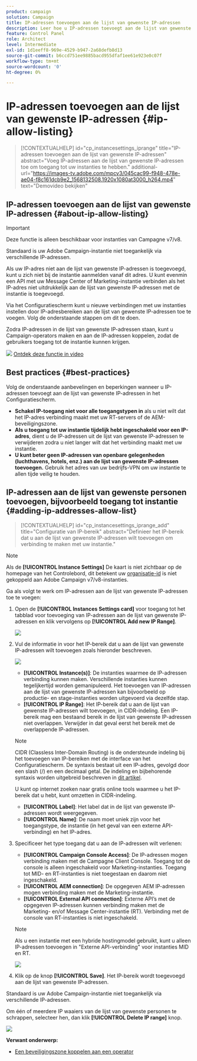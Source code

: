 ```yaml
---
product: campaign
solution: Campaign
title: IP-adressen toevoegen aan de lijst van gewenste IP-adressen
description: Leer hoe u IP-adressen toevoegt aan de lijst van gewenste IP-adressen in het Configuratiescherm voor instantietoegang.
feature: Control Panel
role: Architect
level: Intermediate
exl-id: 1d1eeff8-969e-4529-b947-2a68defb8d13
source-git-commit: b6ccd751ee9885bacd955dfaf1ee61e923e0c07f
workflow-type: tm+mt
source-wordcount: '0'
ht-degree: 0%

---
```


# IP-adressen toevoegen aan de lijst van gewenste IP-adressen {#ip-allow-listing}

>[!CONTEXTUALHELP]
>id="cp_instancesettings_iprange"
>title="IP-adressen toevoegen aan de lijst van gewenste IP-adressen"
>abstract="Voeg IP-adressen aan de lijst van gewenste IP-adressen toe om toegang tot uw instanties te hebben."
>additional-url="https://images-tv.adobe.com/mpcv3/045cac99-f948-478e-ae04-f8c161dcb9e2_1568132508.1920x1080at3000_h264.mp4" text="Demovideo bekijken"

## IP-adressen toevoegen aan de lijst van gewenste IP-adressen {#about-ip-allow-listing}

>[!IMPORTANT]
>
>Deze functie is alleen beschikbaar voor instanties van Campagne v7/v8.

Standaard is uw Adobe Campaign-instantie niet toegankelijk via verschillende IP-adressen.

Als uw IP-adres niet aan de lijst van gewenste IP-adressen is toegevoegd, kunt u zich niet bij de instantie aanmelden vanaf dit adres. U kunt evenmin een API met uw Message Center of Marketing-instantie verbinden als het IP-adres niet uitdrukkelijk aan de lijst van gewenste IP-adressen met de instantie is toegevoegd.

Via het Configuratiescherm kunt u nieuwe verbindingen met uw instanties instellen door IP-adresbereiken aan de lijst van gewenste IP-adressen toe te voegen. Volg de onderstaande stappen om dit te doen.

Zodra IP-adressen in de lijst van gewenste IP-adressen staan, kunt u Campaign-operators maken en aan de IP-adressen koppelen, zodat de gebruikers toegang tot de instantie kunnen krijgen.

![](assets/do-not-localize/how-to-video.png) [Ontdek deze functie in video](https://experienceleague.adobe.com/docs/campaign-classic-learn/control-panel/instance-settings/ip-allow-listing.html#instance-settings)

## Best practices {#best-practices}

Volg de onderstaande aanbevelingen en beperkingen wanneer u IP-adressen toevoegt aan de lijst van gewenste IP-adressen in het Configuratiescherm.

* **Schakel IP-toegang niet voor alle toegangstypen in** als u niet wilt dat het IP-adres verbinding maakt met uw RT-servers of de AEM-beveiligingszone.
* **Als u toegang tot uw instantie tijdelijk hebt ingeschakeld voor een IP-adres**, dient u de IP-adressen uit de lijst van gewenste IP-adressen te verwijderen zodra u niet langer wilt dat het verbinding maakt met uw instantie.
* **U kunt beter geen IP-adressen van openbare gelegenheden (luchthavens, hotels, enz.) aan de lijst van gewenste IP-adressen toevoegen.** Gebruik het adres van uw bedrijfs-VPN om uw instantie te allen tijde veilig te houden.

## IP-adressen aan de lijst van gewenste personen toevoegen, bijvoorbeeld toegang tot instantie {#adding-ip-addresses-allow-list}

>[!CONTEXTUALHELP]
>id="cp_instancesettings_iprange_add"
>title="Configuratie van IP-bereik"
>abstract="Definieer het IP-bereik dat u aan de lijst van gewenste IP-adressen wilt toevoegen om verbinding te maken met uw instantie."

>[!NOTE]
>
>Als de **[!UICONTROL Instance Settings]** De kaart is niet zichtbaar op de homepage van het Controlebord, dit betekent uw [organisatie-id](https://experienceleague.adobe.com/docs/core-services/interface/administration/organizations.html?lang=nl) is niet gekoppeld aan Adobe Campaign v7/v8-instanties.

Ga als volgt te werk om IP-adressen aan de lijst van gewenste IP-adressen toe te voegen:

1. Open de **[!UICONTROL Instances Settings card]** voor toegang tot het tabblad voor toevoeging van IP-adressen aan de lijst van gewenste IP-adressen en klik vervolgens op **[!UICONTROL Add new IP Range]**.



   ![](assets/ip_whitelist_list1.png)

1. Vul de informatie in voor het IP-bereik dat u aan de lijst van gewenste IP-adressen wilt toevoegen zoals hieronder beschreven.

   ![](assets/ip_whitelist_add1.png)

   * **[!UICONTROL Instance(s)]**: De instanties waarmee de IP-adressen verbinding kunnen maken. Verschillende instanties kunnen tegelijkertijd worden gemanipuleerd. Het toevoegen van IP-adressen aan de lijst van gewenste IP-adressen kan bijvoorbeeld op productie- en stage-instanties worden uitgevoerd via dezelfde stap.
   * **[!UICONTROL IP Range]**: Het IP-bereik dat u aan de lijst van gewenste IP-adressen wilt toevoegen, in CIDR-indeling. Een IP-bereik mag een bestaand bereik in de lijst van gewenste IP-adressen niet overlappen. Verwijder in dat geval eerst het bereik met de overlappende IP-adressen.

   >[!NOTE]
   >
   >CIDR (Classless Inter-Domain Routing) is de ondersteunde indeling bij het toevoegen van IP-bereiken met de interface van het Configuratiescherm. De syntaxis bestaat uit een IP-adres, gevolgd door een slash (/) en een decimaal getal. De indeling en bijbehorende syntaxis worden uitgebreid beschreven in [dit artikel](https://whatismyipaddress.com/cidr).
   >
   >U kunt op internet zoeken naar gratis online tools waarmee u het IP-bereik dat u hebt, kunt omzetten in CIDR-indeling.

   * **[!UICONTROL Label]**: Het label dat in de lijst van gewenste IP-adressen wordt weergegeven.
   * **[!UICONTROL Name]**: De naam moet uniek zijn voor het toegangstype, de instantie (in het geval van een externe API-verbinding) en het IP-adres.


1. Specificeer het type toegang dat u aan de IP-adressen wilt verlenen:

   * **[!UICONTROL Campaign Console Access]**: De IP-adressen mogen verbinding maken met de Campagne Client Console. Toegang tot de console is alleen ingeschakeld voor Marketing-instanties. Toegang tot MID- en RT-instanties is niet toegestaan en daarom niet ingeschakeld.
   * **[!UICONTROL AEM connection]**: De opgegeven AEM IP-adressen mogen verbinding maken met de Marketing-instantie.
   * **[!UICONTROL External API connection]**: Externe API’s met de opgegeven IP-adressen kunnen verbinding maken met de Marketing- en/of Message Center-instantie (RT). Verbinding met de console van RT-instanties is niet ingeschakeld.

   >[!NOTE]
   >
   >Als u een instantie met een hybride hostingmodel gebruikt, kunt u alleen IP-adressen toevoegen in &quot;Externe API-verbinding&quot; voor instanties MID en RT.

   ![](assets/ip_whitelist_acesstype.png)

1. Klik op de knop **[!UICONTROL Save]**. Het IP-bereik wordt toegevoegd aan de lijst van gewenste IP-adressen.

   <!--![](assets/ip_whitelist_added.png)-->

Standaard is uw Adobe Campaign-instantie niet toegankelijk via verschillende IP-adressen.

Om één of meerdere IP waaiers van de lijst van gewenste personen te schrappen, selecteer hen, dan klik **[!UICONTROL Delete IP range]** knop.

![](assets/ip_whitelist_delete.png)

**Verwant onderwerp:**

* [Een beveiligingszone koppelen aan een operator](https://docs.campaign.adobe.com/doc/AC/en/INS_Additional_configurations_Configuring_Campaign_server.html#Linking_a_security_zone_to_an_operator)
